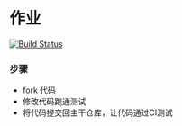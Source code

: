 # 作业

[![Build Status](https://www.travis-ci.org/wanglei-elf/exercise2.svg?branch=master)](https://www.travis-ci.org/wanglei-elf/exercise2)

### 步骤

* fork 代码
* 修改代码跑通测试
* 将代码提交回主干仓库，让代码通过CI测试
